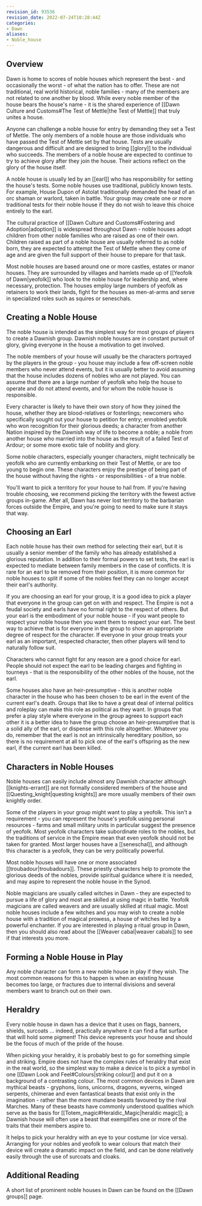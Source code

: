 ```yaml
---
revision_id: 93536
revision_date: 2022-07-24T10:28:44Z
categories:
- Dawn
aliases:
- Noble_house
---
```


## Overview
Dawn is home to scores of noble houses which represent the best - and occasionally the worst - of what the nation has to offer. These are not traditional, real world historical, noble families - many of the members are not related to one another by blood. While  every noble member of the house bears the house's name - it is the shared experience of [[Dawn Culture and Customs#The Test of Mettle|the Test of Mettle]] that truly unites a house.

Anyone can challenge a noble house for entry by demanding they set a Test of Mettle. The only members of a noble house are those individuals who have passed the Test of Mettle set by that house. Tests are usually dangerous and difficult and are designed to bring [[glory]] to the individual who succeeds. The members of a noble house are expected to continue to try to achieve glory after they join the house. Their actions reflect on the glory of the house itself.

A noble house is usually led by an [[earl]] who has responsibility for setting the house's tests. Some noble houses use traditional, publicly known tests. For example, House Dupon of Astolat traditionally demanded the head of an orc shaman or warlord, taken in battle. Your group may create one or more traditional tests for their noble house if they do not wish to leave this choice entirely to the earl.

The cultural practice of [[Dawn Culture and Customs#Fostering and Adoption|adoption]] is widespread throughout Dawn - noble houses adopt children from other noble families who are raised as one of their own. Children raised as part of a noble house are usually referred to as noble born, they are expected to attempt the Test of Mettle when they come of age and are given the full support of their house to prepare for that task. 

Most noble houses are based around one or more castles, estates or manor houses. They are surrounded by villages and hamlets made up of  [[Yeofolk of Dawn|yeofolk]] who look to the noble house for leadership and, where necessary, protection. The houses employ large numbers of yeofolk as retainers to work their lands, fight for the houses as men-at-arms and serve in specialized roles such as squires or seneschals.

## Creating a Noble House
The noble house is intended as the simplest way for most groups of players to create a Dawnish group. Dawnish noble houses are in constant pursuit of glory, giving everyone in the house a motivation to get involved.

The noble members of your house will usually be the characters portrayed by the players in the group - you house may include a few off-screen noble members who never attend events, but it is usually better to avoid assuming that the house includes dozens of nobles who are not played. You can assume that there are a large number of yeofolk who help the house to operate and do not attend events, and for whom the noble house is responsible.

Every character is likely to have their own story of how they joined the house, whether they are blood-relatives or fosterlings; newcomers who specifically sought out your house to petition for entry; ennobled yeofolk who won recognition for their glorious deeds; a character from another Nation inspired by the Dawnish way of life to become a noble; a noble from another house who married into the house as the result of a failed Test of Ardour; or some more exotic tale of nobility and glory. 

Some noble characters, especially younger characters, might technically be yeofolk who are currently embarking on their Test of Mettle, or are too young to begin one. These characters enjoy the prestige of being part of the house without having the rights - or responsibilities - of a true noble.

You'll want to pick a territory for your house to hail from. If you're having trouble choosing, we recommend picking the territory with the fewest active groups in-game. After all, Dawn has never lost territory to the barbarian forces outside the Empire, and you're going to need to make sure it stays that way.

## Choosing an Earl
Each noble house has their own method for selecting their earl, but it is usually a senior member of the family who has already established a glorious reputation. In addition to their formal powers to set tests, the earl is expected to mediate between family members in the case of conflicts. It is rare for an earl to be removed from their position, it is more common for noble houses to split if some of the nobles feel they can no longer accept their earl's authority.

If you are choosing an earl for your group, it is a good idea to pick a player that everyone in the group can get on with and respect. The Empire is not a feudal society and earls have no formal right to the respect of others. But your earl is the embodiment of your noble house - if you want people to respect your noble house then you want them to respect your earl. The best way to achieve that is for everyone in the group to show an appropriate degree of respect for the character. If everyone in your group treats your earl as an important, respected character, then other players will tend to naturally follow suit.

Characters who cannot fight for any reason are a good choice for earl. People should not expect the earl to be leading charges and fighting in tourneys - that is the responsibility of the other nobles of the house, not the earl.

Some houses also have an heir-presumptive - this is another noble character in the house who has been chosen to be earl in the event of the current earl's death. Groups that like to have a great deal of internal politics and roleplay can make this role as political as they want. In groups that prefer a play style where everyone in the group agrees to support each other it is a better idea to have the group choose an heir-presumptive that is a solid ally of the earl, or dispense with this role altogether. Whatever you do, remember that the earl is not an intrinsically hereditary position, so there is no requirement at all to pick one of the earl's offspring as the new earl, if the current earl has been killed.


## Characters in Noble Houses
Noble houses can easily include almost any Dawnish character although [[knights-errant]] are not formally considered members of the house and [[Questing_knight|questing knights]] are more usually members of their own knightly order.

Some of the players in your group might want to play a yeofolk. This isn't a requirement - you can represent the house's yeofolk using personal resources - farms and small military units in particular suggest the presence of yeofolk. Most yeofolk characters take subordinate roles to the nobles, but the traditions of service in the Empire mean that even yeofolk should not be taken for granted. Most larger houses have a [[seneschal]], and although this character is a yeofolk, they can be very politically powerful. 

Most noble houses will have one or more associated [[troubadour|troubadours]]. These priestly characters help to promote the glorious deeds of the nobles, provide spiritual guidance where it is needed, and may aspire to represent the noble house in the Synod. 

Noble magicians are usually called witches in Dawn - they are expected to pursue a life of glory and most are skilled at using magic in battle. Yeofolk magicians are called weavers and are usually skilled at ritual magic. Most noble houses include a few witches and you may wish to create a noble house with a tradition of magical prowess, a house of witches led by a powerful enchanter. If you are interested in playing a ritual group in Dawn, then you should also read about the [[Weaver cabal|weaver cabals]] to see if that interests you more.

## Forming a Noble House in Play
Any noble character can form a new noble house in play if they wish. The most common reasons for this to happen is when an existing house becomes too large, or fractures due to internal divisions and several members want to branch out on their own.

## Heraldry
Every noble house in dawn has a device that it uses on flags, banners, shields, surcoats ... indeed, practically anywhere it can find a flat surface that will hold some pigment! This device represents your house and should be the focus of much of the pride of the house.

When picking your heraldry, it is probably best to go for something simple and striking. Empire does not have the complex rules of heraldry that exist in the real world, so the simplest way to make a device is to pick a symbol in one [[Dawn Look and Feel#Colours|striking colour]] and put it on a background of a contrasting colour. The most common devices in Dawn are mythical beasts - gryphons, lions, unicorns, dragons, wyverns, winged serpents, chimerae and even fantastical beasts that exist only in the imagination - rather than the more mundane beasts favoured by the rival Marches. Many of these beasts have commonly understood qualities which serve as the basis for [[Totem_magic#Heraldic_Magic|heraldic magic]]; a Dawnish house will often use a beast that exemplifies one or more of the traits that their members aspire to.

It helps to pick your heraldry with an eye to your costume (or vice versa). Arranging for your nobles and yeofolk to wear colours that match their device will create a dramatic impact on the field, and can be done relatively easily through the use of surcoats and cloaks.

## Additional Reading
A short list of prominent noble houses in Dawn can be found on the [[Dawn groups]] page.

